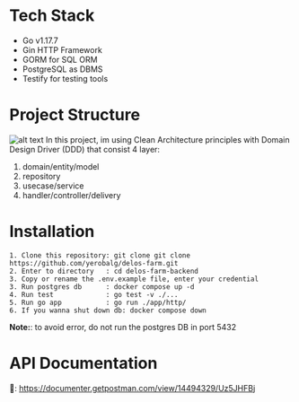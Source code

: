 # Tech Stack
- Go v1.17.7
- Gin HTTP Framework
- GORM for SQL ORM
- PostgreSQL as DBMS
- Testify for testing tools

# Project Structure
![alt text](https://miro.medium.com/max/1400/1*phecRia6It8AnwlFjhjx2w.jpeg)
In this project, im using Clean Architecture principles with Domain Design Driver (DDD) that consist 4 layer:
1. domain/entity/model
2. repository
3. usecase/service
4. handler/controller/delivery


# Installation
```
1. Clone this repository: git clone git clone https://github.com/yerobalg/delos-farm.git
2. Enter to directory   : cd delos-farm-backend
3. Copy or rename the .env.example file, enter your credential
3. Run postgres db      : docker compose up -d
4. Run test             : go test -v ./...
5. Run go app           : go run ./app/http/
6. If you wanna shut down db: docker compose down 
```

**Note:**: to avoid error, do not run the postgres DB in port 5432 

# API Documentation
📃: https://documenter.getpostman.com/view/14494329/Uz5JHFBj
